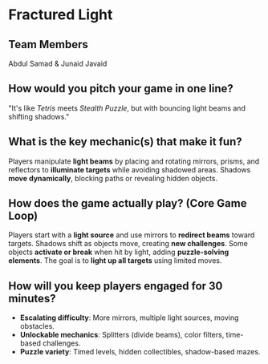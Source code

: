 # **Fractured Light**  

## **Team Members**  
Abdul Samad & Junaid Javaid

## **How would you pitch your game in one line?**  
"It's like *Tetris* meets *Stealth Puzzle*, but with bouncing light beams and shifting shadows."  

## **What is the key mechanic(s) that make it fun?**  
Players manipulate **light beams** by placing and rotating mirrors, prisms, and reflectors to **illuminate targets** while avoiding shadowed areas. Shadows **move dynamically**, blocking paths or revealing hidden objects.  

## **How does the game actually play? (Core Game Loop)**  
Players start with a **light source** and use mirrors to **redirect beams** toward targets. Shadows shift as objects move, creating **new challenges**. Some objects **activate or break** when hit by light, adding **puzzle-solving elements**. The goal is to **light up all targets** using limited moves.  

## **How will you keep players engaged for 30 minutes?**  
- **Escalating difficulty**: More mirrors, multiple light sources, moving obstacles.  
- **Unlockable mechanics**: Splitters (divide beams), color filters, time-based challenges.  
- **Puzzle variety**: Timed levels, hidden collectibles, shadow-based mazes.  

